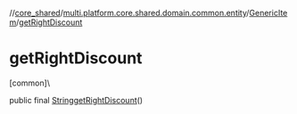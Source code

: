 //[core_shared](../../../index.md)/[multi.platform.core.shared.domain.common.entity](../index.md)/[GenericItem](index.md)/[getRightDiscount](get-right-discount.md)

# getRightDiscount

[common]\

public final [String](https://docs.oracle.com/javase/8/docs/api/java/lang/String.html)[getRightDiscount](get-right-discount.md)()
